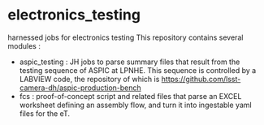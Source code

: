# electronics_testing
harnessed jobs for electronics testing
This repository contains several modules :
- aspic_testing : JH jobs to parse summary files that 
result from the testing sequence of ASPIC at LPNHE.
This sequence is controlled by a LABVIEW code, 
the repository of which is https://github.com/lsst-camera-dh/aspic-production-bench
- fcs : proof-of-concept script and related files that parse an EXCEL worksheet defining an assembly flow, and turn it into ingestable yaml files for the eT.

